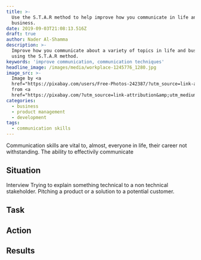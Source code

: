 ```yaml
---
title: >-
  Use the S.T.A.R method to help improve how you communicate in life and in
  business.
date: 2019-09-03T21:08:13.516Z
draft: true
author: Nader Al-Shamma
description: >-
  Improve how you communicate about a variety of topics in life and business
  using the S.T.A.R method.
keywords: 'improve communication, communication techniques'
headline_image: /images/media/workplace-1245776_1280.jpg
image_src: >-
  Image by <a
  href="https://pixabay.com/users/Free-Photos-242387/?utm_source=link-attribution&amp;utm_medium=referral&amp;utm_campaign=image&amp;utm_content=1245776">Free-Photos</a>
  from <a
  href="https://pixabay.com/?utm_source=link-attribution&amp;utm_medium=referral&amp;utm_campaign=image&amp;utm_content=1245776">Pixabay</a>
categories:
  - business
  - product management
  - development
tags:
  - communication skills
---
```

Communication skills are vital to, almost, everyone in life, their career not withstanding. The ability to effectivily communicate 

## Situation 
Interview
Trying to explain something technical to a non technical stakeholder.
Pitching a product or a solution to a potential customer.
## Task 
## Action
## Results 
